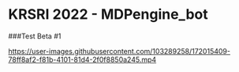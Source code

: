 # KRSRI 2022 - MDPengine_bot

###Test Beta #1

https://user-images.githubusercontent.com/103289258/172015409-78ff8af2-f81b-4101-81d4-2f0f8850a245.mp4
